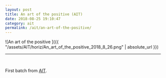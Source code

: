 ```yaml
---
layout: post
title: An art of the positive (AIT)
date: 2018-08-25 19:10:47
category: ait
permalink: /ait/an-art-of-the-positive/ 
---
```


![An art of the positive ]({{ "/assets/AIT/horiz/An_art_of_the_positive_2018_8_26.png" | absolute_url }})

---

&nbsp;
&nbsp;


First batch from [AIT](https://github.com/jchwenger/AIT).
